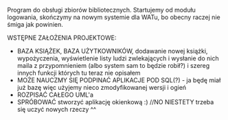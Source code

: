 Program do obsługi zbiorów bibliotecznych.
Startujemy od modułu logowania, skończymy na nowym systemie dla WATu, bo obecny raczej nie śmiga jak powinien.

WSTĘPNE ZAŁOŻENIA PROJEKTOWE:
- BAZA KSIĄŻEK, BAZA UŻYTKOWNIKÓW, dodawanie nowej książki, wypożyczenia, wyświetlenie listy ludzi zwlekających i wysłanie do nich maila z przypomnieniem (albo system sam to będzie robił?) i szereg innych funkcji których tu teraz nie opisałem
- MOŻE NAUCZMY SIĘ PODPINAĆ APLIKACJE POD SQL(?) - ja będę miał już bazę więc użyjemy nieco zmodyfikowanej wersji i ogień
- ROZPISAĆ CAŁEGO UML'a
- SPRÓBOWAĆ stworzyć aplikację okienkową :) //NO NIESTETY trzeba się uczyć nowych rzeczy ^^


